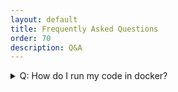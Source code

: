 ```yaml
---
layout: default
title: Frequently Asked Questions
order: 70
description: Q&A
---
```



<details>
	<summary>Q: How do I run my code in docker?</summary>
	<br/>
	<p>
	Run docker with mounting the directory containing your code, see <a href="/home/content/installation.html">installation</a> for one example.
	
	You can cd there, edit and run your code within the container. 
	</p>
</details>




